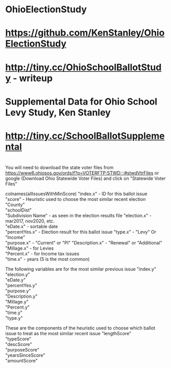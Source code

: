 # OhioElectionStudy
#
# https://github.com/KenStanley/OhioElectionStudy
#
# http://tiny.cc/OhioSchoolBallotStudy - writeup 
#
# Supplemental Data for Ohio School Levy Study, Ken Stanley
# http://tiny.cc/SchoolBallotSupplemental
#


   
   You will need to download the state voter files from https://www6.ohiosos.gov/ords/f?p=VOTERFTP:STWD:::#stwdVtrFiles or google (Download Ohio Statewide Voter Files) and click on "Statewide Voter Files"
   
   colnames(allIssuesWithMinScore)
 "index.x" - ID for this ballot issue                
 "score" - Heuristic used to choose the most similar recent election
 "County"                           
 "schoolDist"                       
 "Subdivision Name" - as seen in the election results file
 "election.x" - mar2017, nov2020, etc.                       
 "eDate.x" - sortable date                      
 "percentYes.x" - Election result for this ballot issue                 "type.x" - "Levy" Or  "Income"         
 "purpose.x" - "Current" or "PI"
 "Description.x" - "Renewal" or "Additional" 
 "Millage.x" - for Levies                       
 "Percent.x" - for Income tax issues                       
 "time.x" - years (5 is the most common)                       
                        
The following variables are for the most similar previous issue
 "index.y" 
 "election.y"                       
 "eDate.y"                          
 "percentYes.y"                     
 "purpose.y"                        
 "Description.y"                    
 "Millage.y"                        
 "Percent.y"                        
 "time.y"                           
 "type.y"    

These are the components of the heuristic used to choose which ballot issue to treat as the most similar recent issue 
 "lengthScore"                      
 "typeScore"                        
 "descScore"                        
 "purposeScore"                     
 "yearsSinceScore"                  
 "amountScore"                      

   
   
   
   
   